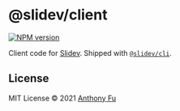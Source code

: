# @slidev/client

[![NPM version](https://img.shields.io/npm/v/@slidev/client?color=3AB9D4&label=)](https://www.npmjs.com/package/@slidev/client)

Client code for [Slidev](https://sli.dev). Shipped with [`@slidev/cli`](https://www.npmjs.com/package/@slidev/cli).

## License

MIT License © 2021 [Anthony Fu](https://github.com/antfu)
